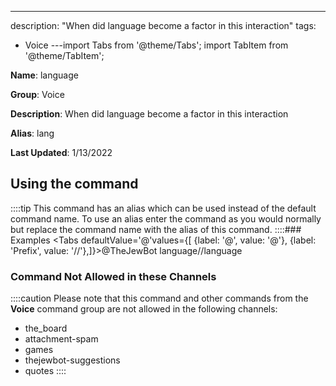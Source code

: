 ---
description: "When did language become a factor in this interaction"
tags:
  - Voice
---import Tabs from '@theme/Tabs';
import TabItem from '@theme/TabItem';

**Name**: language

**Group**: Voice

**Description**: When did language become a factor in this interaction

**Alias**: lang

**Last Updated**: 1/13/2022

## Using the command



::::tip
This command has an alias which can be used instead of the default command name. To use an alias enter the command as you would normally but replace the command name with the alias of this command.
::::### Examples
<Tabs defaultValue='@'values={[ {label: '@', value: '@'}, {label: 'Prefix', value: '//'},]}><TabItem value='@'>@TheJewBot language</TabItem><TabItem value='//'>//language</TabItem></Tabs>

### Command Not Allowed in these Channels
::::caution Please note that this command and other commands from the **Voice** command group are not allowed in the following channels:
- the_board
- attachment-spam
- games
- thejewbot-suggestions
- quotes
::::